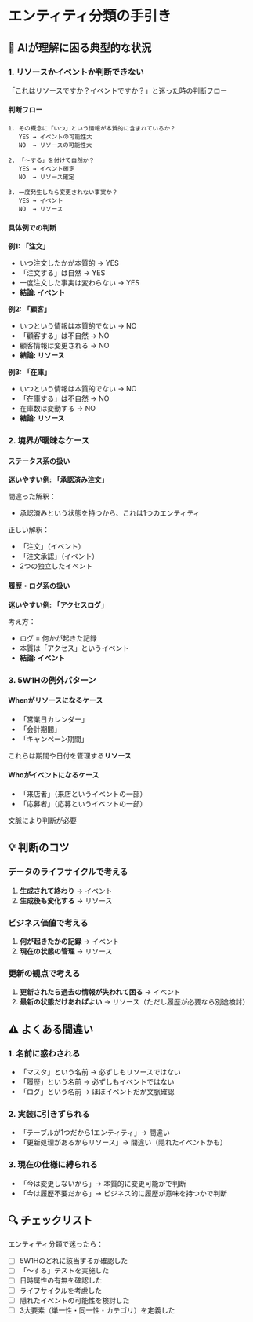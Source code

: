 # エンティティ分類の手引き

## 🤔 AIが理解に困る典型的な状況

### 1. リソースかイベントか判断できない
「これはリソースですか？イベントですか？」と迷った時の判断フロー

#### 判断フロー
```
1. その概念に「いつ」という情報が本質的に含まれているか？
   YES → イベントの可能性大
   NO  → リソースの可能性大

2. 「〜する」を付けて自然か？
   YES → イベント確定
   NO  → リソース確定

3. 一度発生したら変更されない事実か？
   YES → イベント
   NO  → リソース
```

#### 具体例での判断

**例1: 「注文」**
- いつ注文したかが本質的 → YES
- 「注文する」は自然 → YES
- 一度注文した事実は変わらない → YES
- **結論: イベント**

**例2: 「顧客」**
- いつという情報は本質的でない → NO
- 「顧客する」は不自然 → NO
- 顧客情報は変更される → NO
- **結論: リソース**

**例3: 「在庫」**
- いつという情報は本質的でない → NO
- 「在庫する」は不自然 → NO
- 在庫数は変動する → NO
- **結論: リソース**

### 2. 境界が曖昧なケース

#### ステータス系の扱い
**迷いやすい例: 「承認済み注文」**

間違った解釈：
- 承認済みという状態を持つから、これは1つのエンティティ

正しい解釈：
- 「注文」（イベント）
- 「注文承認」（イベント）
- 2つの独立したイベント

#### 履歴・ログ系の扱い
**迷いやすい例: 「アクセスログ」**

考え方：
- ログ = 何かが起きた記録
- 本質は「アクセス」というイベント
- **結論: イベント**

### 3. 5W1Hの例外パターン

#### Whenがリソースになるケース
- 「営業日カレンダー」
- 「会計期間」
- 「キャンペーン期間」

これらは期間や日付を管理する**リソース**

#### Whoがイベントになるケース
- 「来店者」（来店というイベントの一部）
- 「応募者」（応募というイベントの一部）

文脈により判断が必要

## 💡 判断のコツ

### データのライフサイクルで考える
1. **生成されて終わり** → イベント
2. **生成後も変化する** → リソース

### ビジネス価値で考える
1. **何が起きたかの記録** → イベント
2. **現在の状態の管理** → リソース

### 更新の観点で考える
1. **更新されたら過去の情報が失われて困る** → イベント
2. **最新の状態だけあればよい** → リソース（ただし履歴が必要なら別途検討）

## ⚠️ よくある間違い

### 1. 名前に惑わされる
- 「マスタ」という名前 → 必ずしもリソースではない
- 「履歴」という名前 → 必ずしもイベントではない
- 「ログ」という名前 → ほぼイベントだが文脈確認

### 2. 実装に引きずられる
- 「テーブルが1つだから1エンティティ」→ 間違い
- 「更新処理があるからリソース」→ 間違い（隠れたイベントかも）

### 3. 現在の仕様に縛られる
- 「今は変更しないから」→ 本質的に変更可能かで判断
- 「今は履歴不要だから」→ ビジネス的に履歴が意味を持つかで判断

## 🔍 チェックリスト

エンティティ分類で迷ったら：

- [ ] 5W1Hのどれに該当するか確認した
- [ ] 「〜する」テストを実施した
- [ ] 日時属性の有無を確認した
- [ ] ライフサイクルを考慮した
- [ ] 隠れたイベントの可能性を検討した
- [ ] 3大要素（単一性・同一性・カテゴリ）を定義した